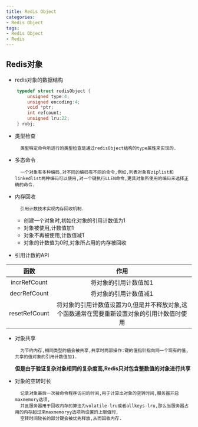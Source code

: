 ```yaml
---
title: Redis Object
categories:
- Redis Object
tags: 
- Redis Object
- Redis
---
```


## Redis对象

* redis对象的数据结构

```C++
    typedef struct redisObject {
        unsigned type:4;
        unsigned encoding:4;
        void *ptr;
        int refcount;
        unsigned lru:22;
    } robj;
```

* 类型检查

        类型特定命令所进行的类型检查是通过redisObject结构的type属性来实现的.

* 多态命令

        一个对象有多种编码,对不同的编码有不同的命令,例如,列表对象有ziplist和linkedlist两种编码可以使用,对一个键执行LLEN命令,更具对象所使用的编码来选择正确的命令.
    
* 内存回收

        引用计数技术实现内存回收机制.
    + 创建一个对象时,初始化对象的引用计数值为1
    + 对象被使用,计数值加1
    + 对象不再被使用,计数值减1
    + 对象的计数值为0时,对象所占用的内存被回收

* 引用计数的API

|函数|作用|
|:----:|:----:|
|incrRefCount|将对象的引用计数值加1|
|decrRefCount|将对象的引用计数值减1|
|resetRefCount|将对象的引用计数值设置为0,但是并不释放对象,这个函数通常在需要重新设置对象的引用计数值时使用|

* 对象共享

        为节约内存,相同类型的值会被共享,共享时两部操作:键的值指针指向同一个现有的值,共享的值对象的引用计数值加1.
    **但是由于验证复杂对象相同的复杂度高,Redis只对包含整数值的对象进行共享**

* 对象的空转时长

        记录对象最后一次被命令程序访问的时间,用于计算出对象的空转时间,服务器开启maxmemory选项,
        并且服务器用于回收内存的算法为volatile-lru或者allkeys-lru,那么当服务器占用的内存超过来maxmemoryy选项所设置的上限值时,
        空转时间较长的部分键会被优先释放,从而回收内存.


